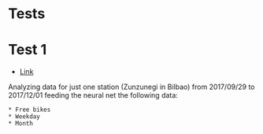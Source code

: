 # Tests

# Test 1


* [Link](https://github.com/javierdemartin/tfg/tree/master/tests/test_1)

Analyzing data for just one station (Zunzunegi in Bilbao) from 2017/09/29 to 2017/12/01 feeding the neural net the following data:

	* Free bikes
	* Weekday
	* Month
